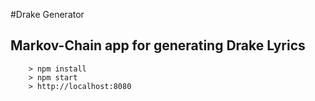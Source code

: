 #Drake Generator

## Markov-Chain app for generating Drake Lyrics

```
	> npm install
	> npm start
	> http://localhost:8080
```
